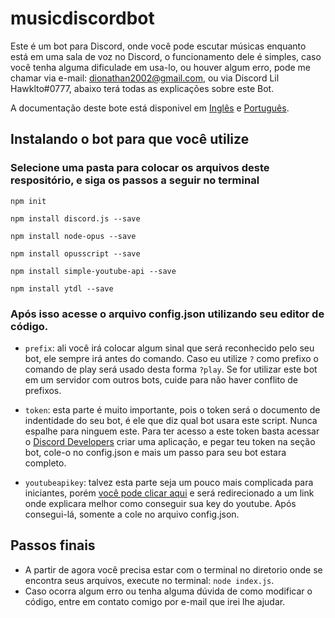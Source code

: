 # musicdiscordbot
Este é um bot para Discord, onde você pode escutar músicas enquanto está em uma sala de voz no Discord, o funcionamento dele é simples, caso você tenha alguma dificulade em usa-lo, ou houver algum erro, pode me chamar via e-mail: dionathan2002@gmail.com, ou via Discord Lil Hawklto#0777, abaixo terá todas as explicações sobre este Bot.

A documentação deste bote está disponivel em [Inglês](https://github.com/DionathanSehnem/musicdiscordbot/blob/main/README.md) e [Português](https://github.com/DionathanSehnem/musicdiscordbot/blob/main/README.pt-br.md).

## Instalando o bot para que você utilize

### Selecione uma pasta para colocar os arquivos deste respositório, e siga os passos a seguir no terminal


`npm init`

`npm install discord.js --save`

`npm install node-opus --save`

`npm install opusscript --save`

`npm install simple-youtube-api --save`

`npm install ytdl --save`


### Após isso acesse o arquivo config.json utilizando seu editor de código.
- `prefix`: ali você irá colocar algum sinal que será reconhecido pelo seu bot, ele sempre irá antes do comando. Caso eu utilize `?` como prefixo o comando de play será usado desta forma `?play`. Se for utilizar este bot em um servidor com outros bots, cuide para não haver conflito de prefixos.

- `token`: esta parte é muito importante, pois o token será o documento de indentidade do seu bot, é ele que diz qual bot usara este script. Nunca espalhe para ninguem este. Para ter acesso a este token basta acessar o [Discord Developers](https://discord.com/developers/applications) criar uma aplicação, e pegar teu token na seção bot, cole-o no config.json e mais um passo para seu bot estara completo.

- `youtubeapikey`: talvez esta parte seja um pouco mais complicada para iniciantes, porém [você pode clicar aqui](https://blog.difluir.com/2016/10/como-criar-uma-chave-de-api-para-youtube/#:~:text=Criando%20o%20Projeto%20e%20a%20Chave%20de%20API&text=Em%20seguida%20v%C3%A1%20em%20Biblioteca,a%20op%C3%A7%C3%A3o%20Chave%20de%20API.) e será redirecionado a um link onde explicara melhor como conseguir sua key do youtube. Após consegui-lá, somente a cole no arquivo config.json.

## Passos finais
- A partir de agora você precisa estar com o terminal no diretorio onde se encontra seus arquivos, execute no terminal: `node index.js`.
- Caso ocorra algum erro ou tenha alguma dúvida de como modificar o código, entre em contato comigo por e-mail que irei lhe ajudar.
